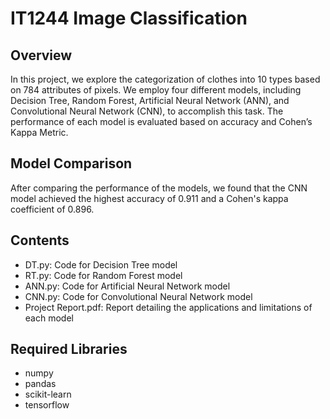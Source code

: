 # IT1244 Image Classification

## Overview
In this project, we explore the categorization of clothes into 10 types based on 784 attributes of pixels. We employ four different models, including Decision Tree, Random Forest, Artificial Neural Network (ANN), and Convolutional Neural Network (CNN), to accomplish this task. The performance of each model is evaluated based on accuracy and Cohen’s Kappa Metric. 

## Model Comparison
After comparing the performance of the models, we found that the CNN model achieved the highest accuracy of 0.911 and a Cohen's kappa coefficient of 0.896.

## Contents
- DT.py: Code for Decision Tree model
- RT.py: Code for Random Forest model
- ANN.py: Code for Artificial Neural Network model
- CNN.py: Code for Convolutional Neural Network model
- Project Report.pdf: Report detailing the applications and limitations of each model

## Required Libraries
- numpy
- pandas
- scikit-learn
- tensorflow
